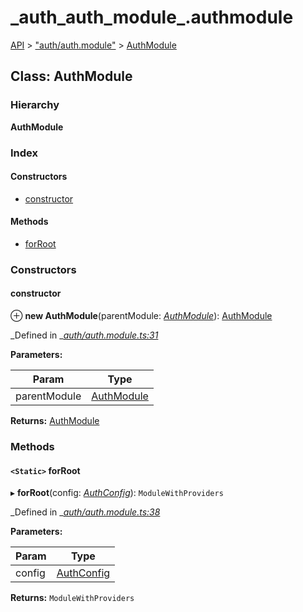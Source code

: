 # \_auth\_auth\_module\_.authmodule

[API](../../api-1.md) &gt; ["auth/auth.module"](../modules/_auth_auth_module_.md) &gt; [AuthModule](_auth_auth_module_.authmodule.md)

## Class: AuthModule

### Hierarchy

**AuthModule**

### Index

#### Constructors

* [constructor](_auth_auth_module_.authmodule.md#constructor)

#### Methods

* [forRoot](_auth_auth_module_.authmodule.md#forroot)

### Constructors

#### constructor

⊕ **new AuthModule**\(parentModule: [_AuthModule_](_auth_auth_module_.authmodule.md)\): [AuthModule](_auth_auth_module_.authmodule.md)

_Defined in _[_auth/auth.module.ts:31_](https://github.com/authumn/authumn-angular/blob/93ce399/projects/authumn-angular/src/auth/auth.module.ts#L31)

**Parameters:**

| Param | Type |
| --- | --- |
| parentModule | [AuthModule](_auth_auth_module_.authmodule.md) |

**Returns:** [AuthModule](_auth_auth_module_.authmodule.md)

### Methods

#### `<Static>` forRoot

▸ **forRoot**\(config: [_AuthConfig_](_auth_auth_config_.authconfig.md)\): `ModuleWithProviders`

_Defined in _[_auth/auth.module.ts:38_](https://github.com/authumn/authumn-angular/blob/93ce399/projects/authumn-angular/src/auth/auth.module.ts#L38)

**Parameters:**

| Param | Type |
| --- | --- |
| config | [AuthConfig](_auth_auth_config_.authconfig.md) |

**Returns:** `ModuleWithProviders`

